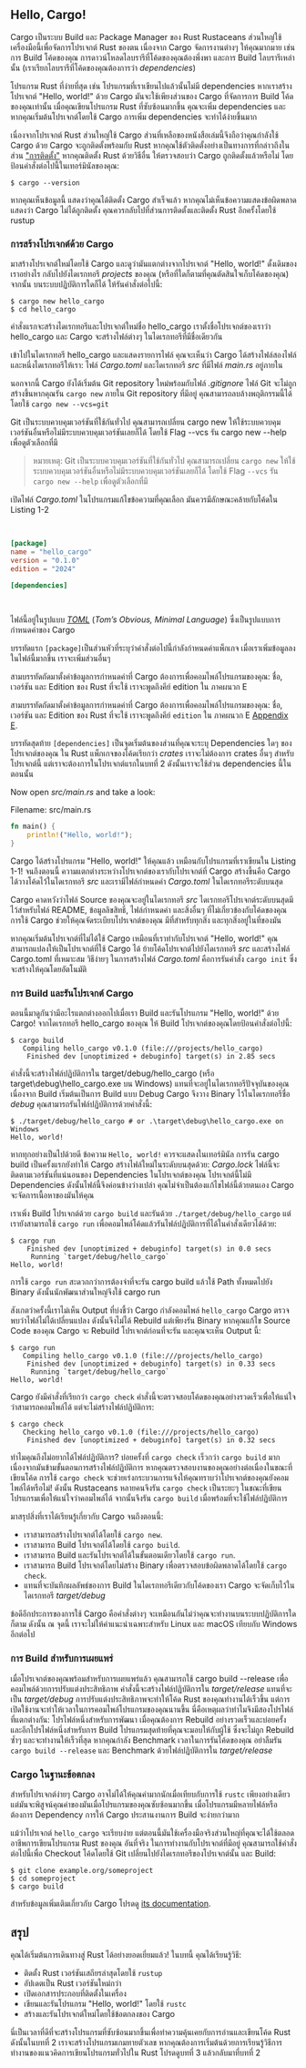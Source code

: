 ## Hello, Cargo!

Cargo เป็นระบบ Build และ Package Manager ของ Rust Rustaceans ส่วนใหญ่ใช้เครื่องมือนี้เพื่อจัดการโปรเจกต์ Rust ของตน เนื่องจาก Cargo จัดการงานต่างๆ ให้คุณมากมาย เช่น การ Build โค้ดของคุณ การดาวน์โหลดไลบรารีที่โค้ดของคุณต้องพึ่งพา และการ Build ไลบรารีเหล่านั้น (เราเรียกไลบรารีที่โค้ดของคุณต้องการว่า _dependencies_)

โปรแกรม Rust ที่ง่ายที่สุด เช่น โปรแกรมที่เราเขียนไปแล้วนั้นไม่มี dependencies หากเราสร้างโปรเจกต์ "Hello, world!" ด้วย Cargo มันจะใช้เพียงส่วนของ Cargo ที่จัดการการ Build โค้ดของคุณเท่านั้น เมื่อคุณเขียนโปรแกรม Rust ที่ซับซ้อนมากขึ้น คุณจะเพิ่ม dependencies และหากคุณเริ่มต้นโปรเจกต์โดยใช้ Cargo การเพิ่ม dependencies จะทำได้ง่ายขึ้นมาก

เนื่องจากโปรเจกต์ Rust ส่วนใหญ่ใช้ Cargo ส่วนที่เหลือของหนังสือเล่มนี้จึงถือว่าคุณกำลังใช้ Cargo ด้วย Cargo จะถูกติดตั้งพร้อมกับ Rust หากคุณใช้ตัวติดตั้งอย่างเป็นทางการที่กล่าวถึงในส่วน ["การติดตั้ง"][installation]<!-- ignore --> หากคุณติดตั้ง Rust ด้วยวิธีอื่น ให้ตรวจสอบว่า Cargo ถูกติดตั้งแล้วหรือไม่ โดยป้อนคำสั่งต่อไปนี้ในเทอร์มินัลของคุณ:

```console
$ cargo --version
```

หากคุณเห็นข้อมูลนี้ แสดงว่าคุณได้ติดตั้ง Cargo สำเร็จแล้ว หากคุณไม่เห็นข้อความแสดงข้อผิดพลาด แสดงว่า Cargo ไม่ได้ถูกติดตั้ง คุณควรกลับไปที่ส่วนการติดตั้งและติดตั้ง Rust อีกครั้งโดยใช้ rustup

### การสร้างโปรเจกต์ด้วย Cargo

มาสร้างโปรเจกต์ใหม่โดยใช้ Cargo และดูว่ามันแตกต่างจากโปรเจกต์ "Hello, world!" ดั้งเดิมของเราอย่างไร กลับไปยังไดเรกทอรี _projects_ ของคุณ (หรือที่ใดก็ตามที่คุณตัดสินใจเก็บโค้ดของคุณ) จากนั้น บนระบบปฏิบัติการใดก็ได้ ให้รันคำสั่งต่อไปนี้:

```console
$ cargo new hello_cargo
$ cd hello_cargo
```

คำสั่งแรกจะสร้างไดเรกทอรีและโปรเจกต์ใหม่ชื่อ hello_cargo เราตั้งชื่อโปรเจกต์ของเราว่า hello_cargo และ Cargo จะสร้างไฟล์ต่างๆ ในไดเรกทอรีที่มีชื่อเดียวกัน

เข้าไปในไดเรกทอรี hello_cargo และแสดงรายการไฟล์ คุณจะเห็นว่า Cargo ได้สร้างไฟล์สองไฟล์และหนึ่งไดเรกทอรีให้เรา: ไฟล์ _Cargo.toml_ และไดเรกทอรี _src_ ที่มีไฟล์ _main.rs_ อยู่ภายใน

นอกจากนี้ Cargo ยังได้เริ่มต้น Git repository ใหม่พร้อมกับไฟล์ _.gitignore_ ไฟล์ Git จะไม่ถูกสร้างขึ้นหากคุณรัน `cargo new` ภายใน Git repository ที่มีอยู่ คุณสามารถลบล้างพฤติกรรมนี้ได้โดยใช้ `cargo new --vcs=git`

Git เป็นระบบควบคุมเวอร์ชันที่ใช้กันทั่วไป คุณสามารถเปลี่ยน cargo new ให้ใช้ระบบควบคุมเวอร์ชันอื่นหรือไม่มีระบบควบคุมเวอร์ชันเลยก็ได้ โดยใช้ Flag --vcs รัน cargo new --help เพื่อดูตัวเลือกที่มี

> หมายเหตุ: Git เป็นระบบควบคุมเวอร์ชันที่ใช้กันทั่วไป คุณสามารถเปลี่ยน `cargo new` ให้ใช้ระบบควบคุมเวอร์ชันอื่นหรือไม่มีระบบควบคุมเวอร์ชันเลยก็ได้ โดยใช้ Flag `--vcs` รัน `cargo new --help` เพื่อดูตัวเลือกที่มี

เปิดไฟล์ _Cargo.toml_ ในโปรแกรมแก้ไขข้อความที่คุณเลือก มันควรมีลักษณะคล้ายกับโค้ดใน Listing 1-2

<Listing number="1-2" file-name="Cargo.toml" caption="Contents of *Cargo.toml* generated by `cargo new`">

```toml
[package]
name = "hello_cargo"
version = "0.1.0"
edition = "2024"

[dependencies]
```

</Listing>

ไฟล์นี้อยู่ในรูปแบบ [_TOML_][toml]<!-- ignore --> (_Tom’s Obvious, Minimal
Language_) ซึ่งเป็นรูปแบบการกำหนดค่าของ Cargo

บรรทัดแรก `[package]`เป็นส่วนหัวที่ระบุว่าคำสั่งต่อไปนี้กำลังกำหนดค่าแพ็กเกจ เมื่อเราเพิ่มข้อมูลลงในไฟล์นี้มากขึ้น เราจะเพิ่มส่วนอื่นๆ

สามบรรทัดถัดมาตั้งค่าข้อมูลการกำหนดค่าที่ Cargo ต้องการเพื่อคอมไพล์โปรแกรมของคุณ: ชื่อ, เวอร์ชัน และ Edition ของ Rust ที่จะใช้ เราจะพูดถึงคีย์ edition ใน ภาคผนวก E

สามบรรทัดถัดมาตั้งค่าข้อมูลการกำหนดค่าที่ Cargo ต้องการเพื่อคอมไพล์โปรแกรมของคุณ: ชื่อ, เวอร์ชัน และ Edition ของ Rust ที่จะใช้ เราจะพูดถึงคีย์ `edition` ใน ภาคผนวก E [Appendix E][appendix-e]<!--ignore -->.

บรรทัดสุดท้าย `[dependencies]` เป็นจุดเริ่มต้นของส่วนที่คุณจะระบุ Dependencies ใดๆ ของโปรเจกต์ของคุณ ใน Rust แพ็กเกจของโค้ดเรียกว่า _crates_ เราจะไม่ต้องการ crates อื่นๆ สำหรับโปรเจกต์นี้ แต่เราจะต้องการในโปรเจกต์แรกในบทที่ 2 ดังนั้นเราจะใช้ส่วน dependencies นี้ในตอนนั้น

Now open _src/main.rs_ and take a look:

<span class="filename">Filename: src/main.rs</span>

```rust
fn main() {
    println!("Hello, world!");
}
```

Cargo ได้สร้างโปรแกรม "Hello, world!" ให้คุณแล้ว เหมือนกับโปรแกรมที่เราเขียนใน Listing 1-1! จนถึงตอนนี้ ความแตกต่างระหว่างโปรเจกต์ของเรากับโปรเจกต์ที่ Cargo สร้างขึ้นคือ Cargo ได้วางโค้ดไว้ในไดเรกทอรี _src_ และเรามีไฟล์กำหนดค่า _Cargo.toml_ ในไดเรกทอรีระดับบนสุด

Cargo คาดหวังว่าไฟล์ Source ของคุณจะอยู่ในไดเรกทอรี _src_ ไดเรกทอรีโปรเจกต์ระดับบนสุดมีไว้สำหรับไฟล์ README, ข้อมูลลิขสิทธิ์, ไฟล์กำหนดค่า และสิ่งอื่นๆ ที่ไม่เกี่ยวข้องกับโค้ดของคุณ การใช้ Cargo ช่วยให้คุณจัดระเบียบโปรเจกต์ของคุณ มีที่สำหรับทุกสิ่ง และทุกสิ่งอยู่ในที่ของมัน

หากคุณเริ่มต้นโปรเจกต์ที่ไม่ได้ใช้ Cargo เหมือนที่เราทำกับโปรเจกต์ "Hello, world!" คุณสามารถแปลงให้เป็นโปรเจกต์ที่ใช้ Cargo ได้ ย้ายโค้ดโปรเจกต์ไปยังไดเรกทอรี _src_ และสร้างไฟล์ Cargo.toml ที่เหมาะสม วิธีง่ายๆ ในการสร้างไฟล์ _Cargo.toml_ คือการรันคำสั่ง `cargo init` ซึ่งจะสร้างให้คุณโดยอัตโนมัติ

### การ Build และรันโปรเจกต์ Cargo

ตอนนี้มาดูกันว่ามีอะไรแตกต่างออกไปเมื่อเรา Build และรันโปรแกรม "Hello, world!" ด้วย Cargo! จากไดเรกทอรี hello_cargo ของคุณ ให้ Build โปรเจกต์ของคุณโดยป้อนคำสั่งต่อไปนี้:

```console
$ cargo build
   Compiling hello_cargo v0.1.0 (file:///projects/hello_cargo)
    Finished dev [unoptimized + debuginfo] target(s) in 2.85 secs
```

คำสั่งนี้จะสร้างไฟล์ปฏิบัติการใน target/debug/hello_cargo (หรือ target\debug\hello_cargo.exe บน Windows) แทนที่จะอยู่ในไดเรกทอรีปัจจุบันของคุณ เนื่องจาก Build เริ่มต้นเป็นการ Build แบบ Debug Cargo จึงวาง Binary ไว้ในไดเรกทอรีชื่อ _debug_ คุณสามารถรันไฟล์ปฏิบัติการด้วยคำสั่งนี้:

```console
$ ./target/debug/hello_cargo # or .\target\debug\hello_cargo.exe on Windows
Hello, world!
```

หากทุกอย่างเป็นไปด้วยดี ข้อความ `Hello, world!` ควรจะแสดงในเทอร์มินัล การรัน cargo build เป็นครั้งแรกยังทำให้ Cargo สร้างไฟล์ใหม่ในระดับบนสุดด้วย: _Cargo.lock_ ไฟล์นี้จะติดตามเวอร์ชันที่แน่นอนของ Dependencies ในโปรเจกต์ของคุณ โปรเจกต์นี้ไม่มี Dependencies ดังนั้นไฟล์นี้จึงค่อนข้างว่างเปล่า คุณไม่จำเป็นต้องแก้ไขไฟล์นี้ด้วยตนเอง Cargo จะจัดการเนื้อหาของมันให้คุณ

เราเพิ่ง Build โปรเจกต์ด้วย `cargo build` และรันด้วย `./target/debug/hello_cargo` แต่เรายังสามารถใช้ `cargo run` เพื่อคอมไพล์โค้ดแล้วรันไฟล์ปฏิบัติการที่ได้ในคำสั่งเดียวได้ด้วย:

```console
$ cargo run
    Finished dev [unoptimized + debuginfo] target(s) in 0.0 secs
     Running `target/debug/hello_cargo`
Hello, world!
```

การใช้ `cargo run` สะดวกกว่าการต้องจำที่จะรัน cargo build แล้วใช้ Path ทั้งหมดไปยัง Binary ดังนั้นนักพัฒนาส่วนใหญ่จึงใช้ cargo run

สังเกตว่าครั้งนี้เราไม่เห็น Output ที่บ่งชี้ว่า Cargo กำลังคอมไพล์ `hello_cargo` Cargo ตรวจพบว่าไฟล์ไม่ได้เปลี่ยนแปลง ดังนั้นจึงไม่ได้ Rebuild แต่เพียงรัน Binary หากคุณแก้ไข Source Code ของคุณ Cargo จะ Rebuild โปรเจกต์ก่อนที่จะรัน และคุณจะเห็น Output นี้:

```console
$ cargo run
   Compiling hello_cargo v0.1.0 (file:///projects/hello_cargo)
    Finished dev [unoptimized + debuginfo] target(s) in 0.33 secs
     Running `target/debug/hello_cargo`
Hello, world!
```

Cargo ยังมีคำสั่งที่เรียกว่า `cargo check` คำสั่งนี้จะตรวจสอบโค้ดของคุณอย่างรวดเร็วเพื่อให้แน่ใจว่าสามารถคอมไพล์ได้ แต่จะไม่สร้างไฟล์ปฏิบัติการ:

```console
$ cargo check
   Checking hello_cargo v0.1.0 (file:///projects/hello_cargo)
    Finished dev [unoptimized + debuginfo] target(s) in 0.32 secs
```

ทำไมคุณถึงไม่อยากได้ไฟล์ปฏิบัติการ? บ่อยครั้งที่ `cargo check` เร็วกว่า `cargo build` มาก เนื่องจากมันข้ามขั้นตอนการสร้างไฟล์ปฏิบัติการ หากคุณตรวจสอบงานของคุณอย่างต่อเนื่องในขณะที่เขียนโค้ด การใช้ `cargo check` จะช่วยเร่งกระบวนการแจ้งให้คุณทราบว่าโปรเจกต์ของคุณยังคอมไพล์ได้หรือไม่! ดังนั้น Rustaceans หลายคนจึงรัน `cargo check` เป็นระยะๆ ในขณะที่เขียนโปรแกรมเพื่อให้แน่ใจว่าคอมไพล์ได้ จากนั้นจึงรัน `cargo build` เมื่อพร้อมที่จะใช้ไฟล์ปฏิบัติการ


มาสรุปสิ่งที่เราได้เรียนรู้เกี่ยวกับ Cargo จนถึงตอนนี้:

- เราสามารถสร้างโปรเจกต์ได้โดยใช้  `cargo new`.
- เราสามารถ Build โปรเจกต์ได้โดยใช้ `cargo build`.
- เราสามารถ Build และรันโปรเจกต์ได้ในขั้นตอนเดียวโดยใช้ `cargo run`.
- เราสามารถ Build โปรเจกต์โดยไม่สร้าง Binary เพื่อตรวจสอบข้อผิดพลาดได้โดยใช้
  `cargo check`.
- แทนที่จะบันทึกผลลัพธ์ของการ Build ในไดเรกทอรีเดียวกับโค้ดของเรา Cargo จะจัดเก็บไว้ในไดเรกทอรี _target/debug_ 

ข้อดีอีกประการของการใช้ Cargo คือคำสั่งต่างๆ จะเหมือนกันไม่ว่าคุณจะทำงานบนระบบปฏิบัติการใดก็ตาม ดังนั้น ณ จุดนี้ เราจะไม่ให้คำแนะนำเฉพาะสำหรับ Linux และ macOS เทียบกับ Windows อีกต่อไป

### การ Build สำหรับการเผยแพร่

เมื่อโปรเจกต์ของคุณพร้อมสำหรับการเผยแพร่แล้ว คุณสามารถใช้ cargo build --release เพื่อคอมไพล์ด้วยการปรับแต่งประสิทธิภาพ คำสั่งนี้จะสร้างไฟล์ปฏิบัติการใน _target/release_ แทนที่จะเป็น _target/debug_ การปรับแต่งประสิทธิภาพจะทำให้โค้ด Rust ของคุณทำงานได้เร็วขึ้น แต่การเปิดใช้งานจะทำให้เวลาในการคอมไพล์โปรแกรมของคุณนานขึ้น นี่คือเหตุผลว่าทำไมจึงมีสองโปรไฟล์ที่แตกต่างกัน: โปรไฟล์หนึ่งสำหรับการพัฒนา เมื่อคุณต้องการ Rebuild อย่างรวดเร็วและบ่อยครั้ง และอีกโปรไฟล์หนึ่งสำหรับการ Build โปรแกรมสุดท้ายที่คุณจะมอบให้กับผู้ใช้ ซึ่งจะไม่ถูก Rebuild ซ้ำๆ และจะทำงานให้เร็วที่สุด หากคุณกำลัง Benchmark เวลาในการรันโค้ดของคุณ อย่าลืมรัน `cargo build --release` และ Benchmark ด้วยไฟล์ปฏิบัติการใน _target/release_

### Cargo ในฐานะข้อตกลง

สำหรับโปรเจกต์ง่ายๆ Cargo อาจไม่ได้ให้คุณค่ามากนักเมื่อเทียบกับการใช้ `rustc` เพียงอย่างเดียว แต่มันจะพิสูจน์คุณค่าของมันเมื่อโปรแกรมของคุณซับซ้อนมากขึ้น เมื่อโปรแกรมมีหลายไฟล์หรือต้องการ Dependency การให้ Cargo ประสานงานการ Build จะง่ายกว่ามาก

แม้ว่าโปรเจกต์ `hello_cargo` จะเรียบง่าย แต่ตอนนี้มันใช้เครื่องมือจริงส่วนใหญ่ที่คุณจะได้ใช้ตลอดอาชีพการเขียนโปรแกรม Rust ของคุณ อันที่จริง ในการทำงานกับโปรเจกต์ที่มีอยู่ คุณสามารถใช้คำสั่งต่อไปนี้เพื่อ Checkout โค้ดโดยใช้ Git เปลี่ยนไปยังไดเรกทอรีของโปรเจกต์นั้น และ Build:

```console
$ git clone example.org/someproject
$ cd someproject
$ cargo build
```

สำหรับข้อมูลเพิ่มเติมเกี่ยวกับ Cargo โปรดดู [its documentation][cargo].

## สรุป

คุณได้เริ่มต้นการเดินทางสู่ Rust ได้อย่างยอดเยี่ยมแล้ว! ในบทนี้ คุณได้เรียนรู้วิธี:

- ติดตั้ง Rust เวอร์ชันเสถียรล่าสุดโดยใช้ `rustup`
- อัปเดตเป็น Rust เวอร์ชันใหม่กว่า
- เปิดเอกสารประกอบที่ติดตั้งในเครื่อง
- เขียนและรันโปรแกรม "Hello, world!" โดยใช้ `rustc`
- สร้างและรันโปรเจกต์ใหม่โดยใช้ข้อตกลงของ Cargo

นี่เป็นเวลาที่ดีที่จะสร้างโปรแกรมที่ซับซ้อนมากขึ้นเพื่อทำความคุ้นเคยกับการอ่านและเขียนโค้ด Rust ดังนั้นในบทที่ 2 เราจะสร้างโปรแกรมเกมทายตัวเลข หากคุณต้องการเริ่มต้นด้วยการเรียนรู้วิธีการทำงานของแนวคิดการเขียนโปรแกรมทั่วไปใน Rust โปรดดูบทที่ 3 แล้วกลับมาที่บทที่ 2

[installation]: ch01-01-installation.html#installation
[toml]: https://toml.io
[appendix-e]: appendix-05-editions.html
[cargo]: https://doc.rust-lang.org/cargo/
